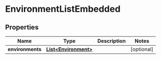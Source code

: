 

# EnvironmentListEmbedded

## Properties

Name | Type | Description | Notes
------------ | ------------- | ------------- | -------------
**environments** | [**List&lt;Environment&gt;**](Environment.md) |  |  [optional]



